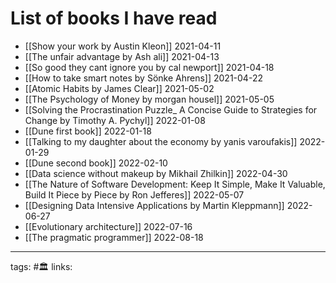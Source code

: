 # List of books I have read
 - [[Show your work by Austin Kleon]] 2021-04-11
 - [[The unfair advantage by Ash ali]] 2021-04-13
 - [[So good they cant ignore you by cal newport]] 2021-04-18
 - [[How to take smart notes by Sönke Ahrens]] 2021-04-22
 - [[Atomic Habits by James Clear]] 2021-05-02
 - [[The Psychology of Money by morgan housel]] 2021-05-05
 - [[Solving the Procrastination Puzzle_ A Concise Guide to Strategies for Change by Timothy A. Pychyl]] 2022-01-08
 - [[Dune first book]] 2022-01-18
 - [[Talking to my daughter about the economy by yanis varoufakis]] 2022-01-29
 - [[Dune second book]] 2022-02-10
 - [[Data science without makeup by Mikhail Zhilkin]] 2022-04-30
 - [[The Nature of Software Development: Keep It Simple, Make It Valuable, Build It Piece by Piece by Ron Jefferes]] 2022-05-07
 - [[Designing Data Intensive Applications by Martin Kleppmann]] 2022-06-27
 -  [[Evolutionary architecture]] 2022-07-16
 - [[The pragmatic programmer]] 2022-08-18


---
tags: #🏛 
links: 